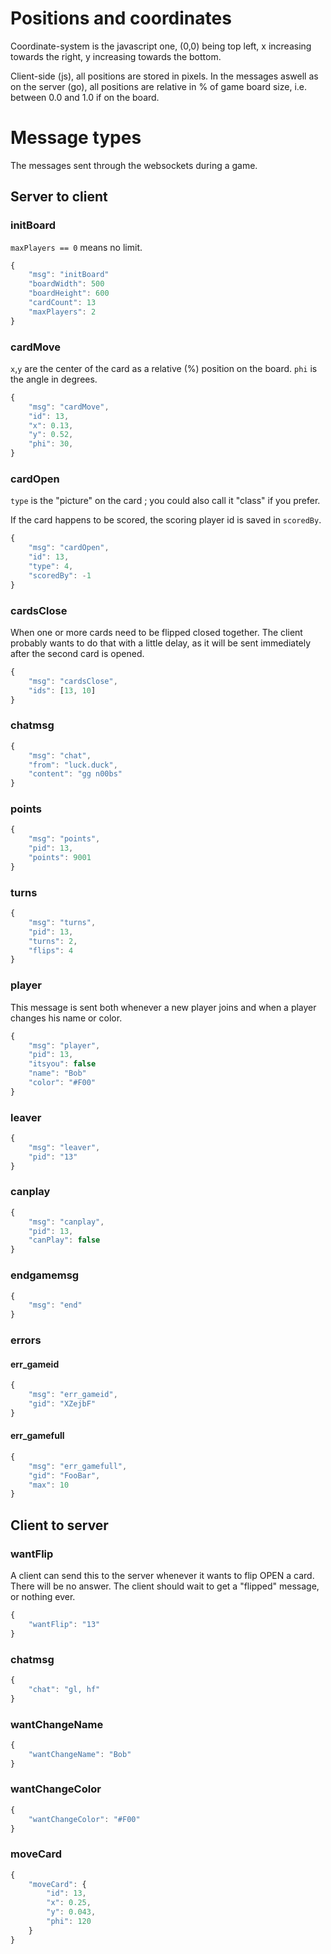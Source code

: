 Positions and coordinates
=========================
Coordinate-system is the javascript one, (0,0) being top left, x increasing towards the right, y increasing towards the bottom.

Client-side (js), all positions are stored in pixels.
In the messages aswell as on the server (go), all positions are relative in % of game board size, i.e. between 0.0 and 1.0 if on the board.

Message types
=============
The messages sent through the websockets during a game.

Server to client
----------------
### initBoard

`maxPlayers == 0` means no limit.

```javascript
{
	"msg": "initBoard"
	"boardWidth": 500
	"boardHeight": 600
	"cardCount": 13
	"maxPlayers": 2
}
```

### cardMove
`x`,`y` are the center of the card as a relative (%) position on the board.
`phi` is the angle in degrees.

```javascript
{
	"msg": "cardMove",
	"id": 13,
	"x": 0.13,
	"y": 0.52,
	"phi": 30,
}
```

### cardOpen
`type` is the "picture" on the card ; you could also call it "class" if you prefer.

If the card happens to be scored, the scoring player id is saved in `scoredBy`.

```javascript
{
	"msg": "cardOpen",
	"id": 13,
	"type": 4,
	"scoredBy": -1
}
```

### cardsClose
When one or more cards need to be flipped closed together.
The client probably wants to do that with a little delay, as it will be
sent immediately after the second card is opened.

```javascript
{
	"msg": "cardsClose",
	"ids": [13, 10]
}
```

### chatmsg

```javascript
{
	"msg": "chat",
	"from": "luck.duck",
	"content": "gg n00bs"
}
```

### points

```javascript
{
	"msg": "points",
	"pid": 13,
	"points": 9001
}
```

### turns

```javascript
{
	"msg": "turns",
	"pid": 13,
	"turns": 2,
	"flips": 4
}
```

### player
This message is sent both whenever a new player joins and when a player changes his name or color.

```javascript
{
	"msg": "player",
	"pid": 13,
	"itsyou": false
	"name": "Bob"
	"color": "#F00"
}
```

### leaver

```javascript
{
	"msg": "leaver",
	"pid": "13"
}
```

### canplay

```javascript
{
	"msg": "canplay",
	"pid": 13,
	"canPlay": false
}
```

### endgamemsg

```javascript
{
	"msg": "end"
}
```

### errors

#### err\_gameid

```javascript
{
	"msg": "err_gameid",
	"gid": "XZejbF"
}
```

#### err\_gamefull

```javascript
{
	"msg": "err_gamefull",
	"gid": "FooBar",
	"max": 10
}
```

Client to server
----------------

### wantFlip
A client can send this to the server whenever it wants to flip OPEN a card. There will be no answer.
The client should wait to get a "flipped" message, or nothing ever.

```javascript
{
	"wantFlip": "13"
}
```

### chatmsg

```javascript
{
	"chat": "gl, hf"
}
```

### wantChangeName

```javascript
{
	"wantChangeName": "Bob"
}
```

### wantChangeColor

```javascript
{
	"wantChangeColor": "#F00"
}
```

### moveCard

```javascript
{
	"moveCard": {
		"id": 13,
		"x": 0.25,
		"y": 0.043,
		"phi": 120
	}
}
```

